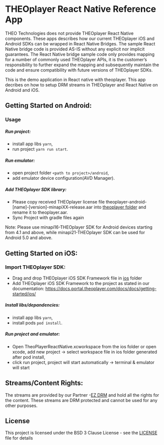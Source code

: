 # THEOplayer React Native Reference App

THEO Technologies does not provide THEOplayer React Native components. These apps describes how our current THEOplayer iOS and Android SDKs can be wrapped in React Native Bridges. The sample React Native bridge code is provided AS-IS without any explicit nor implicit guarantees. The React Native bridge sample code only provides mapping for a number of commonly used THEOplayer APIs, it is the customer’s responsibility to further expand the mapping and subsequently maintain the code and ensure compatibility with future versions of THEOplayer SDKs.

This is the demo application in React native with theoplayer. This app decribes on how to setup DRM streams in THEOplayer and React Native on Android and iOS. 


## Getting Started on Android:
### Usage
##### Run project:
- install app libs `yarn`,
- run project `yarn run start`.

##### Run emulator:
- open project folder `<path to project>/android`,
- add emulator device configuration(AVD Manager).

##### Add THEOplayer SDK library:
- Please copy received THEOplayer license file theoplayer-android-[name]-[version]-minapiXX-release.aar into [theoplayer folder](./android/theoplayer) and rename it to theoplayer.aar.
- Sync Project with gradle files again 

Note: Please use minapi16-THEOplayer SDK for Android devices starting from 4.1 and above, while minapi21-THEOplayer SDK can be used for Android 5.0 and above.

## Getting Started on iOS:

### Import THEOplayer SDK:
- Drag and drop THEOplayer iOS SDK Framework file in [ios](./ios) folder
- Add THEOplayer iOS SDK Framework to the project as stated in our documentation: https://docs.portal.theoplayer.com/docs/docs/getting-started/ios/

##### Install libs/depandencies:
- install app libs `yarn`,
- install pods `pod install`.

##### Run project and emulator:
- Open TheoPlayerReactNative.xcworkspace from the ios folder or open xcode, add new project -> select workspace file in ios folder generated after pod install,
- click run project, project will start automatically -> terminal & emulator will start

## Streams/Content Rights:
The streams are provided by our Partner -[EZ DRM](https://ezdrm.com/) and hold all the rights for the content. These streams are DRM protected and cannot be used for any other purposes. 

## License
This project is licensed under the BSD 3 Clause License - see the [LICENSE ](../LICENSE) file for details